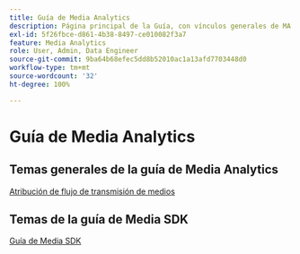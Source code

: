 ```yaml
---
title: Guía de Media Analytics
description: Página principal de la Guía, con vínculos generales de MA y vínculos específicos de SDK.
exl-id: 5f26fbce-d861-4b38-8497-ce010082f3a7
feature: Media Analytics
role: User, Admin, Data Engineer
source-git-commit: 9ba64b68efec5dd8b52010ac1a13afd7703448d0
workflow-type: tm+mt
source-wordcount: '32'
ht-degree: 100%

---
```


# Guía de Media Analytics

## Temas generales de la guía de Media Analytics

[Atribución de flujo de transmisión de medios](/help/use-cases/media-analytics-cookbook/media-dimensions.md)

## Temas de la guía de Media SDK

[Guía de Media SDK](/help/use-cases/cookbook/sdk-cookbook-overview.md)
